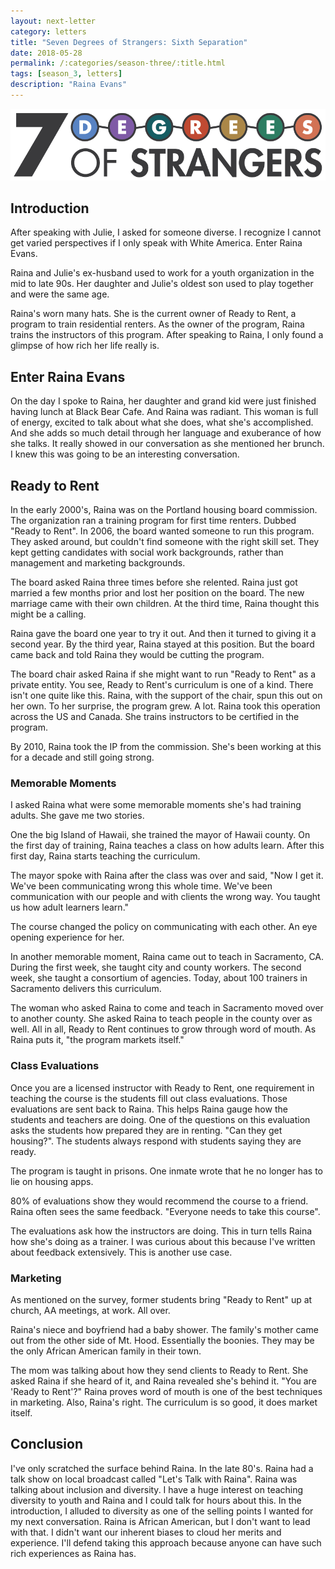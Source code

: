 ```yaml
---
layout: next-letter
category: letters
title: "Seven Degrees of Strangers: Sixth Separation"
date: 2018-05-28
permalink: /:categories/season-three/:title.html
tags: [season_3, letters]
description: "Raina Evans"
---
```


<img src="https://github.com/jermspeaks/jermspeaks.github.io/blob/master/assets/images/7_Degrees_Of_Strangers_Letterhead.png?raw=true" alt="7 Degrees of Strangers Letterhead" width="600" />

## Introduction

<!-- Welcome to the Jear Bear Letter's penultimate letter of the series "Seven Degrees of Strangers". If you've just started reading this series, I interview a stranger one degree of separation at a time. And you should check out [old letters from this series on my website](http://www.craftbyzen.com/letters/season-three/). 

This week, I'm presenting a conversation I had with Raina Evans.  -->

After speaking with Julie, I asked for someone diverse. I recognize I cannot get varied perspectives if I only speak with White America. Enter Raina Evans. 

Raina and Julie's ex-husband used to work for a youth organization in the mid to late 90s. Her daughter and Julie's oldest son used to play together and were the same age.

Raina's worn many hats. She is the current owner of Ready to Rent, a program to train residential renters. As the owner of the program, Raina trains the instructors of this program. After speaking to Raina, I only found a glimpse of how rich her life really is.


## Enter Raina Evans

On the day I spoke to Raina, her daughter and grand kid were just finished having lunch at Black Bear Cafe. And Raina was radiant. This woman is full of energy, excited to talk about what she does, what she's accomplished. And she adds so much detail through her language and exuberance of how she talks. It really showed in our conversation as she mentioned her brunch. I knew this was going to be an interesting conversation.


## Ready to Rent

In the early 2000's, Raina was on the Portland housing board commission. The organization ran a training program for first time renters. Dubbed "Ready to Rent". In 2006, the board wanted someone to run this program. They asked around, but couldn't find someone with the right skill set. They kept getting candidates with social work backgrounds, rather than management and marketing backgrounds. 

The board asked Raina three times before she relented. Raina just got married a few months prior and lost her position on the board. The new marriage came with their own children. At the third time, Raina thought this might be a calling.

Raina gave the board one year to try it out. And then it turned to giving it a second year. By the third year, Raina stayed at this position. But the board came back and told Raina they would be cutting the program.

The board chair asked Raina if she might want to run "Ready to Rent" as a private entity. You see, Ready to Rent's curriculum is one of a kind. There isn't one quite like this. Raina, with the support of the chair, spun this out on her own. To her surprise, the program grew. A lot. Raina took this operation across the US and Canada. She trains instructors to be certified in the program.

By 2010, Raina took the IP from the commission. She's been working at this for a decade and still going strong.

### Memorable Moments

I asked Raina what were some memorable moments she's had training adults. She gave me two stories.

One the big Island of Hawaii, she trained the mayor of Hawaii county. On the first day of training, Raina teaches a class on how adults learn. After this first day, Raina starts teaching the curriculum.

The mayor spoke with Raina after the class was over and said, "Now I get it. We've been communicating wrong this whole time. We've been communication with our people and with clients the wrong way. You taught us how adult learners learn."

The course changed the policy on communicating with each other. An eye opening experience for her.

In another memorable moment, Raina came out to teach in Sacramento, CA. During the first week, she taught city and county workers. The second week, she taught a consortium of agencies. Today, about 100 trainers in Sacramento delivers this curriculum.

The woman who asked Raina to come and teach in Sacramento moved over to another county. She asked Raina to teach people in the county over as well. All in all, Ready to Rent continues to grow through word of mouth. As Raina puts it, "the program markets itself."

### Class Evaluations

Once you are a licensed instructor with Ready to Rent, one requirement in teaching the course is the students fill out class evaluations. Those evaluations are sent back to Raina. This helps Raina gauge how the students and teachers are doing. One of the questions on this evaluation asks the students how prepared they are in renting. "Can they get housing?". The students always respond with students saying they are ready.

The program is taught in prisons. One inmate wrote that he no longer has to lie on housing apps.

80% of evaluations show they would recommend the course to a friend. Raina often sees the same feedback. "Everyone needs to take this course".

The evaluations ask how the instructors are doing. This in turn tells Raina how she's doing as a trainer. I was curious about this because I've written about feedback extensively. This is another use case.

### Marketing

As mentioned on the survey, former students bring "Ready to Rent" up at church, AA meetings, at work. All over.

Raina's niece and boyfriend had a baby shower. The family's mother came out from the other side of Mt. Hood. Essentially the boonies. They may be the only African American family in their town.

The mom was talking about how they send clients to Ready to Rent. She asked Raina if she heard of it, and Raina revealed she's behind it. "You are 'Ready to Rent'?" Raina proves word of mouth is one of the best techniques in marketing. Also, Raina's right. The curriculum is so good, it does market itself.

## Conclusion

I've only scratched the surface behind Raina. In the late 80's. Raina had a talk show on local broadcast called "Let's Talk with Raina". Raina was talking about inclusion and diversity. I have a huge interest on teaching diversity to youth and Raina and I could talk for hours about this. In the introduction, I alluded to diversity as one of the selling points I wanted for my next conversation. Raina is African American, but I don't want to lead with that. I didn't want our inherent biases to cloud her merits and experience. I'll defend taking this approach because anyone can have such rich experiences as Raina has.

<!-- 

Finished having lunch at Black Bear Diner

July training days - online training

Julie - ex-husbnad (Jonathan) - worked at the same youth organization in the mid to late 90s. Friends through work.

Their eldest son is the same age as Raina's daughter

Raina left that organization, worked at a couple different organization until she worked on the board of the Portland Housing Center. The organization helps home owners. 

She started managing education classes to help rental housing. Organizaion wanted Raina to fill the role. Less candidates with social services, more to program management and training.

Portland Housing Center - ready to rent, the board really liked it. They asked Raina three times before she agreed to lead the class. She gave it a year, which turned to 3 years. At the end fo the 3rd year, the board decided to stop the program. PHC's director told Raina she should run it on her own. This was around the time she just got married.

In 2006, blended family. Took curriculum to teach other teachers. Curriculum took two years for the staff and writers to put together.

Licensed the curriculum to other organizations. 

2007 - possession of curriculum of "Ready to Rent"
2010 - gave copyright to Raina's org

## Takeaway message

You never know what you're calling is. You should be open to everything.


## Notes

grandma breakfast -> grandson + daughter = loving them

Black bear cafe, western us, all over California

be anywhere to work <- that's how Raina operates

Training online
Take your work anywhere

How she met Julie

Her ex-husband and Raina worked for same youth organization years ago, back in the mid to late 90's

Oldest son + her daughter same age - played a lot together

Confusing to Raina -> training -> what she does

Julie's husband Johnathan left the organization. Jumped around other organizations. Eventually worked on the board of the Portland housing center. Homeowners

They had an education class called "Ready to Rent"

Barriers to get into rental housing. 
Moved -> head of this class.

They tried to find a replacement but kep getting social services, not someone with a program management / education training background.
No: Social Services
Yes: program management / education training background

Eliminating position for Raina at the board
board asked Raina to head "Ready to Rent"

First time: said no
Second time: said no
Third time: said yes

With some conditions
- evaluate and run for one year and see where they are

Ran it for three years
  Rental education no more, board sought to eliminate the program and Raina's position
  But one of the executive board members asked her to run it as an independent entity

Explore with Raina (2006), she was recently married in november 2005 with a blended family

No startup funds, no budget

Cirriculum is one of a kind. 2 years to write and put it together
For 3 years, licensed it to other organizations. Calling for it, put it on the shelf

Since 2007 - 2010, Ready to rent on license
After 2010, has CC and ownership to Raina

Spends less time marketing
Spends more time on training staff and licensing -> instructor certification

On-site training all around the US and Canada: CT, RI, HI, Canada, CA, NC

Lifework:
  background in communication, PR, marketing

Education:
  wheelhouse = non-traditional educators - how to teach. She loves it!

1,000s of people across US/ Canada

Road path -> middle school, high school, steward of doing this

elementary to college = teaching is a huge difference

90s / early 00s = middle schoolers
  - can morph, has some skill

HS - think they know everything. Have to get "adult" with them

Adults don't like diversity training

MS / HS much easier to understand diversity training (in WA)

Genre of teaching to different groups in high school

### Memorable Moments

training group in big island, HI
Talking about teaching

First day of training is spent on teaching. Later the students get it.

Adult learning principles

Director of city and county of HI after first days said "Now I get it. We've been doing it the wrong way"
  about communicating to each other

"We've been communicating with our people, with clients, the wrong way. You taught us what adult learners needs. How they learn."

Reconfigure how to communicate. Now put the right communication piece"

Memorable training

Sacramento, CA 2015

County in SAC, 2 weeks

Week 1: 30 city + county of sacramento employees
Week 2: 30-32 consortium of agencies

Both groups want training

~100 trainers in SAC delivering this cirriculum

Woman moved the county over and referred a new group of agencies to train! (word of mouth)
She also was the one to open it up to the consortium and wanted it in SAC

She led the call for training

CA has tons of trainees

People who take class

3 ppl as renters were taught homeowning, now are instructors

Class evaluations (feedback)
- never seen negative evaluations
- students get it

Prisoners taught this -> evaluation

Con you get housing now?
Response: No longer have to lie on housing applications

Feedback & evaluations - original curriculum

through responses, see changes in behavior, and measures effectiveness

As part of teaching the curriculum, evaluations are sent back to Ready to Rent
(1) how students are doing
(2) how instructors are doing

80% of evals - Would you recommend to friend. Answer: "Everyone needs to take this class"

Outreach - word of mouth
email - staffers (5 ppl)
last 3 months - call from agencies where it was mentioned in meetings
e.g. AA, Dept of behavioral health

Heard from meeting (mentions)
publicity, client needs for housing

Niece + BF: had 1 year old baby. At the baby shower, their mom from mt. hood (Madras OR) heard about the program ready to rent. Told Raina, you're behind it?!

She may be the only African American family in the area. Maybe works in corrections.

We send them to classes (her clients)

How do we connect with people?

Takeaway: you never know what your calling is. Leave yourself open to everything

Next participant: 2 ppl in mind

Diversity Curriculum - late 80s

hosted local tv talk show - interview people - talk show formal

"Let's talk with Raina"

Degrees of diversity

-->